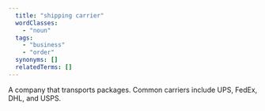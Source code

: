 ```yaml
---
  title: "shipping carrier"
  wordClasses:
    - "noun"
  tags:
    - "business"
    - "order"
  synonyms: []
  relatedTerms: []
---
```

A company that transports packages. Common carriers include UPS, FedEx, DHL, and USPS.
